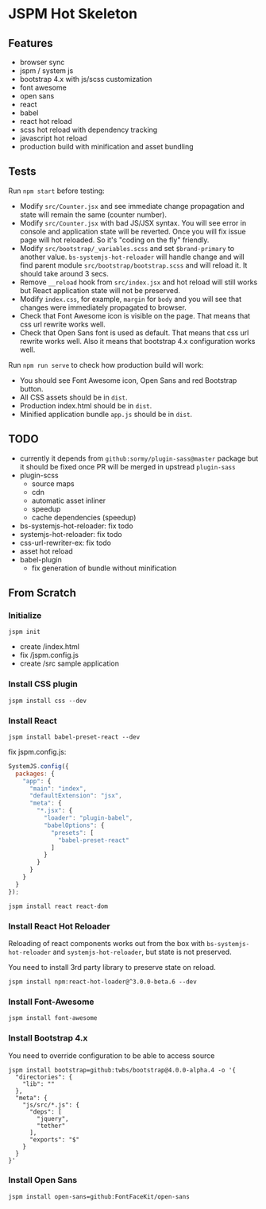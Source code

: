 # JSPM Hot Skeleton #

## Features ##

- browser sync
- jspm / system js
- bootstrap 4.x with js/scss customization
- font awesome
- open sans
- react
- babel
- react hot reload
- scss hot reload with dependency tracking
- javascript hot reload
- production build with minification and asset bundling

## Tests ##

Run `npm start` before testing:

- Modify `src/Counter.jsx` and see immediate change propagation and state will
  remain the same (counter number).
- Modify `src/Counter.jsx` with bad JS/JSX syntax. You will see error in console
  and application state will be reverted. Once you will fix issue page will hot
  reloaded. So it's "coding on the fly" friendly.
- Modify `src/bootstrap/_variables.scss` and set `$brand-primary` to another
  value. `bs-systemjs-hot-reloader` will handle change and will find parent
  module `src/bootstrap/bootstrap.scss` and will reload it. It should take
  around 3 secs.
- Remove `__reload` hook from `src/index.jsx` and hot reload will still works
  but React application state will not be preserved.
- Modify `index.css`, for example, `margin` for `body` and you will see that
  changes were immediately propagated to browser.
- Check that Font Awesome icon is visible on the page. That means that css url
  rewrite works well.
- Check that Open Sans font is used as default. That means that css url
  rewrite works well. Also it means that bootstrap 4.x configuration works well.

Run `npm run serve` to check how production build will work:

- You should see Font Awesome icon, Open Sans and red Bootstrap button.
- All CSS assets should be in `dist`.
- Production index.html should be in `dist`.
- Minified application bundle `app.js` should be in `dist`.

## TODO ##

- currently it depends from `github:sormy/plugin-sass@master` package but
  it should be fixed once PR will be merged in upstread `plugin-sass`
- plugin-scss
  - source maps
  - cdn
  - automatic asset inliner
  - speedup
  - cache dependencies (speedup)
- bs-systemjs-hot-reloader: fix todo
- systemjs-hot-reloader: fix todo
- css-url-rewriter-ex: fix todo
- asset hot reload
- babel-plugin
  - fix generation of bundle without minification

## From Scratch ##

### Initialize ###

```shell
jspm init
```

- create /index.html
- fix /jspm.config.js
- create /src sample application

### Install CSS plugin ###

```shell
jspm install css --dev
```

### Install React ###

```shell
jspm install babel-preset-react --dev
```

fix jspm.config.js:

```javascript
SystemJS.config({
  packages: {
    "app": {
      "main": "index",
      "defaultExtension": "jsx",
      "meta": {
        "*.jsx": {
          "loader": "plugin-babel",
          "babelOptions": {
            "presets": [
              "babel-preset-react"
            ]
          }
        }
      }
    }
  }
});
```

```shell
jspm install react react-dom
```

### Install React Hot Reloader ###

Reloading of react components works out from the box with `bs-systemjs-hot-reloader`
and `systemjs-hot-reloader`, but state is not preserved.

You need to install 3rd party library to preserve state on reload.

```shell
jspm install npm:react-hot-loader@^3.0.0-beta.6 --dev
```

### Install Font-Awesome ###

```shell
jspm install font-awesome
```

### Install Bootstrap 4.x ###

You need to override configuration to be able to access source

```shell
jspm install bootstrap=github:twbs/bootstrap@4.0.0-alpha.4 -o '{
  "directories": {
    "lib": ""
  },
  "meta": {
    "js/src/*.js": {
      "deps": [
        "jquery",
        "tether"
      ],
      "exports": "$"
    }
  }
}'
```

### Install Open Sans ###

```shell
jspm install open-sans=github:FontFaceKit/open-sans
```
